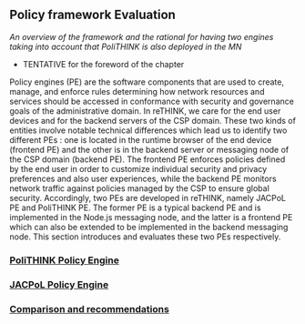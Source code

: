 ## Policy framework Evaluation

*An overview of the framework and the rational for having two engines taking into account that PoliTHINK is also deployed in the MN*
* TENTATIVE for the foreword of the chapter

Policy engines (PE) are the software components that are used to create, manage, and enforce rules determining how network resources and services should be accessed in conformance with security and governance goals of the administrative domain. In reTHINK, we care for the end user devices and for the backend servers of the CSP domain. These two kinds of entities involve notable technical differences which lead us to identify two different PEs : one is located in the runtime browser of the end device (frontend PE) and the other is in the backend server or messaging node of the CSP domain (backend PE). The frontend PE enforces policies defined by the end user in order to customize individual security and privacy preferences and also user experiences, while the backend PE monitors network traffic against policies managed by the CSP to ensure global security. Accordingly, two PEs are developed in reTHINK, namely JACPoL PE and PoliTHINK PE. The former PE is a typical backend PE and is implemented in the Node.js messaging node, and the latter is a frontend PE which can also be extended to be implemented in the backend messaging node. This section introduces and evaluates these two PEs respectively.

### [PoliTHINK Policy Engine](https://github.com/reTHINK-project/dev-runtime-core/blob/develop/docs/evaluation/policy-engine/README.md)

### [JACPoL Policy Engine](jacpol.md)

### [Comparison and recommendations](comparison.md)
